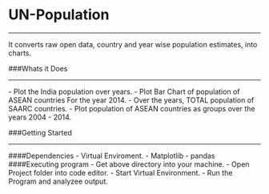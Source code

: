 # UN-Population
<hr />
It converts raw open data, country and year wise population estimates, into charts. 

###Whats it Does
<hr>
- Plot the India population over years.
-  Plot Bar Chart of population of ASEAN countries For the year   2014.
- Over the years, TOTAL population of SAARC countries.
- Plot population of ASEAN  countries as groups over the years 2004 - 2014.

###Getting Started
<hr>
####Dependencies
- Virtual Enviroment.
- Matplotlib
- pandas
####Executing program
- Get above directory into your machine.
- Open Project folder into code editor.
- Start Virtual Environment.
- Run the Program and analyzee output.






